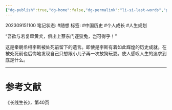 ```yaml
---
{"dg-publish":true,"dg-home":false,"dg-permalink":"li-si-last-words","permalink":"/li-si-last-words/","dgPassFrontmatter":true}
---
```


202309151100
笔记状态: #随想
标签: #中国历史 #个人成长 #人生规划 

“吾欲与若复牵黄犬，俱出上蔡东门逐狡兔，岂可得乎！”

这是秦朝丞相李斯被处死前留下的遗言。即使是李斯有着如此辉煌的历史成就。在被处死前也后悔地发现自己只想跟小儿子再一次放狗玩耍。使人感叹人生的追求到底是什么。

---
# 参考文献

《长线生长》，第40页